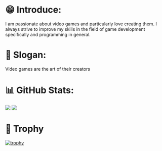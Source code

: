 # 😁 Introduce:
I am passionate about video games and particularly love creating them. I always strive to improve my skills in the field of game development specifically and programming in general.
# 💬 Slogan: 
Video games are the art of their creators
<!-- # 🔥Github Streak:
[![GitHub Streak](https://github-readme-streak-stats.herokuapp.com/?user=DenverCoder1)](https://git.io/streak-stats) -->
# 📊 GitHub Stats:
![](https://github-readme-stats.vercel.app/api?username=DieterWalker&show_icons=true&theme=dracula)
![](https://github-readme-streak-stats.herokuapp.com/?user=DieterWalker&theme=dark&hide_border=false)<br/>

# 🥇 Trophy
  [![trophy](https://github-profile-trophy.vercel.app/?username=DieterWalker&column=4&margin-w=15&margin-h=15&theme=onedark)](https://github.com/ryo-ma/github-profile-trophy)
<!--
**DieterWalker/DieterWalker** is a ✨ _special_ ✨ repository because its `README.md` (this file) appears on your GitHub profile.
# 💻 Tech Stack:
[![My Skills](https://skillicons.dev/icons?i=c,cs,cpp,css,docker,html,js,figma,git,github,gitlab,java,php,py,unity,latex,vscode,visualstudio&perline=10)](https://skillicons.dev)
Here are some ideas to get you started:

- 🔭 I’m currently working on ...
- 🌱 I’m currently learning ...
- 👯 I’m looking to collaborate on ...
- 🤔 I’m looking for help with ...
- 💬 Ask me about ...
- 📫 How to reach me: ...
- 😄 Pronouns: ...
- ⚡ Fun fact: ...
-->
